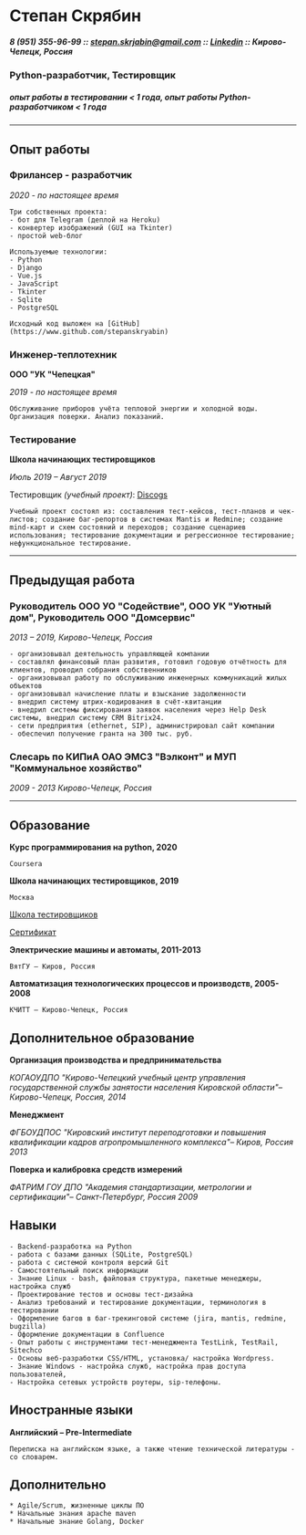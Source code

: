 
# Степан Скрябин #

##### 8 (951) 355-96-99 :: <stepan.skrjabin@gmail.com> :: [Linkedin](https://www.linkedin.com/in/stepan-skryabin) :: Кирово-Чепецк, Россия #####

### Python-разработчик, Тестировщик ###

##### опыт работы в тестировании < 1 года, опыт работы Python-разработчиком < 1 года #####
-----------------------------------------------------------------------------------------------------------------

## Опыт работы ##

### Фрилансер - разработчик ###

*2020 - по настоящее время*

    Три собственных проекта:
    - бот для Telegram (деплой на Heroku)
    - конвертер изображений (GUI на Tkinter)
    - простой web-блог

    Используемые технологии:
    - Python
    - Django
    - Vue.js
    - JavaScript
    - Tkinter
    - Sqlite
    - PostgreSQL

    Исходный код выложен на [GitHub](https://www.github.com/stepanskryabin)


### Инженер-теплотехник ###

**ООО "УК "Чепецкая"**

*2019 - по настоящее время*

    Обслуживание приборов учёта тепловой энергии и холодной воды. Организация поверки. Анализ показаний.


### Тестирование ###

**Школа начинающих тестировщиков**

*Июль 2019 – Август 2019*

Тестировщик _(учебный проект)_: [Discogs](https://www.discogs.com)

    Учебный проект состоял из: составления тест-кейсов, тест-планов и чек-листов; создание баг-репортов в системах Mantis и Redmine; создание mind-карт и схем состояний и переходов; создание сценариев использования; тестирование документации и регрессионное тестирование; нефункциональное тестирование.

-----------------------------------------------------------------------------------------------------------------

## Предыдущая работа ##

### Руководитель ООО УО "Содействие", ООО УК "Уютный дом", Руководитель ООО "Домсервис" ###

*2013 – 2019, Кирово-Чепецк, Россия*

    - организовывал деятельность управляющей компании
    - составлял финансовый план развития, готовил годовую отчётность для клиентов, проводил собрания собственников
    - организовывал работу по обслуживанию инженерных коммуникаций жилых объектов
    - организовывал начисление платы и взыскание задолженности
    - внедрил систему штрих-кодирования в счёт-квитанции
    - внедрил системы фиксирования заявок населения через Help Desk системы, внедрил систему CRM Bitrix24.
    - сети предприятия (ethernet, SIP), администрировал сайт компании
    - обеспечил получение гранта на 300 тыс. руб.


### Слесарь по КИПиА ОАО ЭМСЗ "Вэлконт" и МУП "Коммунальное хозяйство" ###

*2009 - 2013 Кирово-Чепецк, Россия*

-----------------------------------------------------------------------------------------------------------------

## Образование ##

**Курс программирования на python, 2020**

    Coursera

**Школа начинающих тестировщиков, 2019**

    Москва

[Школа тестировщиков](http://testbase.ru/learn/beginner)

[Сертификат](/certificate.pdf)


**Электрические машины и автоматы, 2011-2013**

    ВятГУ – Киров, Россия


**Автоматизация технологических процессов и производств, 2005-2008**

    КЧИТТ – Кирово-Чепецк, Россия


## Дополнительное образование ##

**Организация производства и предпринимательства**

*КОГАОУДПО "Кирово-Чепецкий учебный центр управления государственной службы занятости населения Кировской области"– Кирово-Чепецк, Россия, 2014*

**Менеджмент**

*ФГБОУДПОС "Кировский институт переподготовки и повышения квалификации кадров агропромышленного комплекса"– Киров, Россия 2013*

**Поверка и калибровка средств измерений**

*ФАТРИМ ГОУ ДПО "Академия стандартизации, метрологии и сертификации"– Санкт-Петербург, Россия 2009*


## Навыки ##

    - Backend-разработка на Python
    - работа с базами данных (SQLite, PostgreSQL)
    - работа с системой контроля версий Git
    - Самостоятельный поиск информации
    - Знание Linux - bash, файловая структура, пакетные менеджеры, настройка служб
    - Проектирование тестов и основы тест-дизайна
    - Анализ требований и тестирование документации, терминология в тестировании
    - Оформление багов в баг-трекинговой системе (jira, mantis, redmine, bugzilla)
    - Оформление документации в Confluence
    - Опыт работы с инструментами тест-менеджмента TestLink, TestRail, Sitechco
    - Основы веб-разработки CSS/HTML, установка/ настройка Wordpress.
    - Знание Windows - настройка служб, настройка прав доступа пользователей,
    - Настройка сетевых устройств роутеры, sip-телефоны.


## Иностранные языки ##

**Английский – Pre-Intermediate**

    Переписка на английском языке, а также чтение технической литературы - со словарем.

## Дополнительно ##

    * Agile/Scrum, жизненные циклы ПО
    * Начальные знания apache maven
    * Начальные знание Golang, Docker
